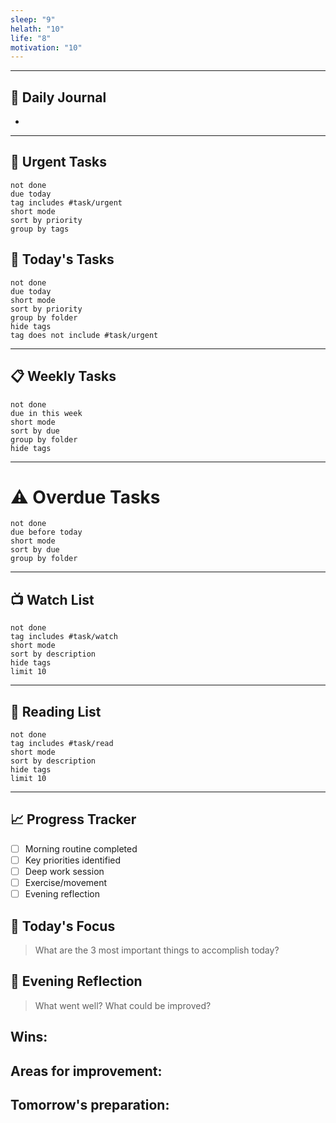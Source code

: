 ```yaml
---
sleep: "9"
helath: "10"
life: "8"
motivation: "10"
---
```


---
## 📝 Daily Journal

- 

---

## 🚨 Urgent Tasks

```tasks
not done 
due today 
tag includes #task/urgent
short mode
sort by priority
group by tags
```

## 📅 Today's Tasks

```tasks
not done 
due today
short mode
sort by priority
group by folder
hide tags
tag does not include #task/urgent
```

---
## 📋 Weekly Tasks

```tasks
not done 
due in this week
short mode
sort by due
group by folder
hide tags
```

---
# ⚠️ Overdue Tasks
```tasks
not done 
due before today
short mode
sort by due
group by folder
```

---
## 📺 Watch List
```tasks
not done 
tag includes #task/watch
short mode
sort by description
hide tags
limit 10
```
---
## 📖 Reading List
```tasks
not done 
tag includes #task/read
short mode
sort by description
hide tags
limit 10
```

---

## 📈 Progress Tracker

- [ ] Morning routine completed
- [ ] Key priorities identified
- [ ] Deep work session
- [ ] Exercise/movement
- [ ] Evening reflection

## 🎯 Today's Focus

> What are the 3 most important things to accomplish today?

## 🤔 Evening Reflection

> What went well? What could be improved?

## **Wins:**

## **Areas for improvement:**

## **Tomorrow's preparation:**